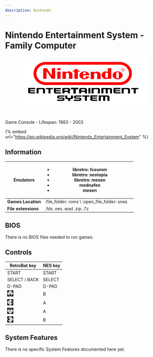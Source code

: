 ```yaml
---
description: Nintendo
---
```


# Nintendo Entertainment System - Family Computer

<figure><img src="https://raw.githubusercontent.com/fabricecaruso/es-theme-carbon/master/art/logos/nes.svg" alt=""><figcaption></figcaption></figure>

<figure><img src="https://upload.wikimedia.org/wikipedia/commons/7/7d/Family_Computer_logo.svg" alt=""><figcaption></figcaption></figure>

Game Console - Lifespan: 1983 - 2003

{% embed url="https://en.wikipedia.org/wiki/Nintendo_Entertainment_System" %}

## Information

| **Emulators**       | <ul><li>libretro: fceumm</li><li>libretro: nestopia</li><li>libretro: mesen</li><li>mednafen</li><li>mesen</li></ul> |   |
| ------------------- | -------------------------------------------------------------------------------------------------------------------- | - |
| **Games Location**  | :file\_folder: roms \ :open\_file\_folder: snes                                                                      |   |
| **File extensions** | .fds .nes .wad .zip .7z                                                                                              |   |

## BIOS

There is no BIOS files needed to run games.

## Controls

| RetroBat key                                                                    | NES key |
| ------------------------------------------------------------------------------- | ------- |
| START                                                                           | START   |
| SELECT / BACK                                                                   | SELECT  |
| D-PAD                                                                           | D-PAD   |
| ![A](<../../.gitbook/assets/image (1) (2).png>)                                 | B       |
| ![B](<../../.gitbook/assets/image (4) (1).png>)                                 | A       |
| <img src="../../.gitbook/assets/image (3) (1).png" alt="" data-size="original"> | A       |
| <img src="../../.gitbook/assets/image (2) (1) (1).png" alt="" data-size="line"> | B       |

## System Features

There is no specific System Features documented here yet.
